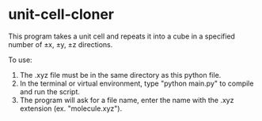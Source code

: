 # unit-cell-cloner
This program takes a unit cell and repeats it into a cube in a specified number of ±x, ±y, ±z directions.

To use:
  1. The .xyz file must be in the same directory as this python file.
  2. In the terminal or virtual environment, type "python main.py" to compile and run the script.
  3. The program will ask for a file name, enter the name with the .xyz extension (ex. "molecule.xyz").
  
